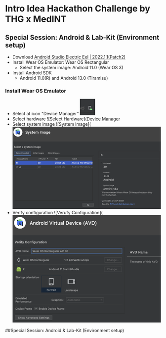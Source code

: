 # Intro Idea Hackathon Challenge by THG x MedINT

## Special Session:  Android & Lab-Kit (Environment setup)
- Download [Android Studio Electric Eel | 2022.1.1(Patch2)](https://developer.android.com/studio?gclid=Cj0KCQjwlPWgBhDHARIsAH2xdNfvdH5EMEdGkqUGXwW89EqSO6DGgllXc1X19QPRL1eULS8USLOWCyYaAj1eEALw_wcB&gclsrc=aw.ds)
- Install Wear OS Emulator: Wear OS Rectangular
  - Select the system image: Android 11.0 (Wear OS 3) 
- Install Android SDK
  - Android 11.0(R) and Android 13.0 (Tiramisu) 
   

### Install Wear OS Emulator
- Select at icon "Device Manager"
  ![Device Manager](https://github.com/lalitanar/healthtechHackathon/blob/4ebd0125555b6162b47381bc12fcfee73b34cf49/pic01.png)
-  Select hardware
   ![Select Hardware]([Device Manager](https://github.com/lalitanar/healthtechHackathon/blob/4ebd0125555b6162b47381bc12fcfee73b34cf49/pic02.png)
-  Select system image 
   ![System Image](![Device Manager](https://github.com/lalitanar/healthtechHackathon/blob/4ebd0125555b6162b47381bc12fcfee73b34cf49/pic03.png)
-  Verify configuration
   ![Verufy Configuration](![Device Manager](https://github.com/lalitanar/healthtechHackathon/blob/4ebd0125555b6162b47381bc12fcfee73b34cf49/pic04.png)





##Special Session:  Android & Lab-Kit (Environment setup)
